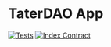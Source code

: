 # TaterDAO App

[![Tests](https://github.com/TaterDAO/app/actions/workflows/tests.yml/badge.svg)](https://github.com/TaterDAO/app/actions/workflows/tests.yml)
[![Index Contract](https://github.com/TaterDAO/app/actions/workflows/index-contract.yml/badge.svg)](https://github.com/TaterDAO/app/actions/workflows/index-contract.yml)